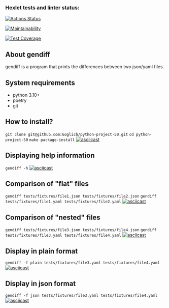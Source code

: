 ### Hexlet tests and linter status:
[![Actions Status](https://github.com/Goglich/python-project-50/actions/workflows/hexlet-check.yml/badge.svg)](https://github.com/Goglich/python-project-50/actions)

[![Maintainability](https://api.codeclimate.com/v1/badges/ac1d05116a57935b7b26/maintainability)](https://codeclimate.com/github/Goglich/python-project-50/maintainability)

[![Test Coverage](https://api.codeclimate.com/v1/badges/ac1d05116a57935b7b26/test_coverage)](https://codeclimate.com/github/Goglich/python-project-50/test_coverage)

## About gendiff
gendiff is a program that prints the differences between two json/yaml files.

## System requirements
- python 3.10+
- poetry
- git

## How to install?
```git clone git@github.com:Goglich/python-project-50.git```
```cd python-project-50```
```make package-install```
[![asciicast](https://asciinema.org/a/GMGLuXM2sT6KutbHjaHUqVscu.svg)](https://asciinema.org/a/GMGLuXM2sT6KutbHjaHUqVscu)

## Displaying help information
```gendiff -h```
[![asciicast](https://asciinema.org/a/Q0rerWDnvBoGYJxtgo4LGOuap.svg)](https://asciinema.org/a/Q0rerWDnvBoGYJxtgo4LGOuap)

## Comparison of "flat" files
```gendiff tests/fixtures/file1.json tests/fixtures/file2.json```
```gendiff tests/fixtures/file1.yaml tests/fixtures/file2.yaml```
[![asciicast](https://asciinema.org/a/GTQcKP8vtpixEx09yiCSU3hkv.svg)](https://asciinema.org/a/GTQcKP8vtpixEx09yiCSU3hkv)

## Comparison of "nested" files
```gendiff tests/fixtures/file3.json tests/fixtures/file4.json```
```gendiff tests/fixtures/file3.yaml tests/fixtures/file4.yaml```
[![asciicast](https://asciinema.org/a/Et4a7R1Wk93yeSKDg1EcPCTcs.svg)](https://asciinema.org/a/Et4a7R1Wk93yeSKDg1EcPCTcs)

## Display in plain format
```gendiff -f plain tests/fixtures/file3.yaml tests/fixtures/file4.yaml```
[![asciicast](https://asciinema.org/a/GRjTfS23lDjxFwLMke7Ha80Zf.svg)](https://asciinema.org/a/GRjTfS23lDjxFwLMke7Ha80Zf)

## Display in json format
```gendiff -f json tests/fixtures/file3.yaml tests/fixtures/file4.yaml```
[![asciicast](https://asciinema.org/a/esk4PofM8pp3qUGWP89U8tof1.svg)](https://asciinema.org/a/esk4PofM8pp3qUGWP89U8tof1)